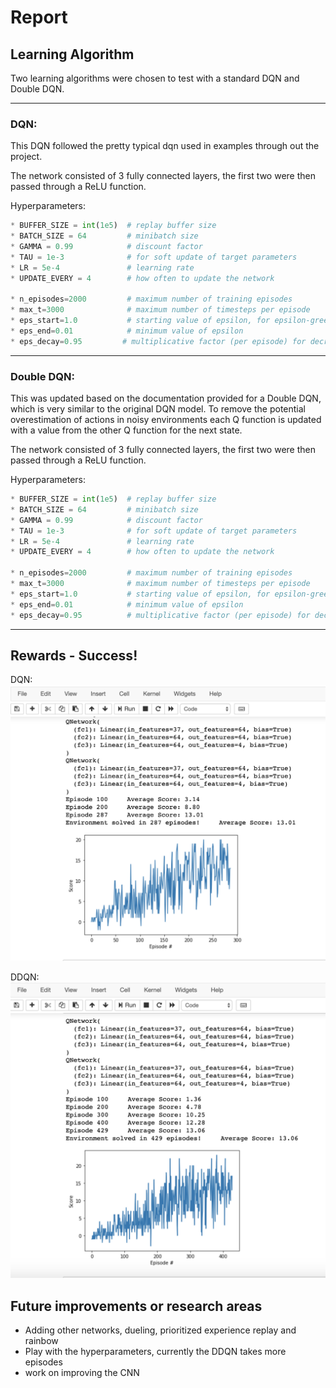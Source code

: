 # Report

## Learning Algorithm

Two learning algorithms were chosen to test with a standard DQN and Double DQN.

---

### DQN:

This DQN followed the pretty typical dqn used in examples through out the project. 

The network consisted of 3 fully connected layers, the first two were then passed through a ReLU function.

Hyperparameters:
```python
* BUFFER_SIZE = int(1e5)  # replay buffer size
* BATCH_SIZE = 64         # minibatch size
* GAMMA = 0.99            # discount factor
* TAU = 1e-3              # for soft update of target parameters
* LR = 5e-4               # learning rate 
* UPDATE_EVERY = 4        # how often to update the network

* n_episodes=2000         # maximum number of training episodes
* max_t=3000              # maximum number of timesteps per episode
* eps_start=1.0           # starting value of epsilon, for epsilon-greedy action selection
* eps_end=0.01            # minimum value of epsilon
* eps_decay=0.95         # multiplicative factor (per episode) for decreasing epsilon
```

---

### Double DQN:

This was updated based on the documentation provided for a Double DQN, which is very similar to the original DQN model. To remove the potential overestimation of actions in noisy environments each Q function is updated with a value from the other Q function for the next state.

The network consisted of 3 fully connected layers, the first two were then passed through a ReLU function.

Hyperparameters:
```python
* BUFFER_SIZE = int(1e5)  # replay buffer size
* BATCH_SIZE = 64         # minibatch size
* GAMMA = 0.99            # discount factor
* TAU = 1e-3              # for soft update of target parameters
* LR = 5e-4               # learning rate 
* UPDATE_EVERY = 4        # how often to update the network

* n_episodes=2000         # maximum number of training episodes
* max_t=3000              # maximum number of timesteps per episode
* eps_start=1.0           # starting value of epsilon, for epsilon-greedy action selection
* eps_end=0.01            # minimum value of epsilon
* eps_decay=0.95          # multiplicative factor (per episode) for decreasing epsilon
```

---

## Rewards - Success!

DQN:
![DQN Report 287 Episodes](images/DQN.png "DQN Report")

DDQN:
![DQN Report 429 Episodes](images/DDQN.png "DDQN Report")

## Future improvements or research areas

* Adding other networks, dueling, prioritized experience replay and rainbow
* Play with the hyperparameters, currently the DDQN takes more episodes
* work on improving the CNN